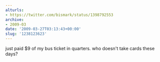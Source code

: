 ```yaml
---
alturls:
- https://twitter.com/bismark/status/1398792553
archive:
- 2009-03
date: '2009-03-27T03:13:43+00:00'
slug: '1238123623'
---
```


just paid $9 of my bus ticket in quarters. who doesn't take cards these days?

